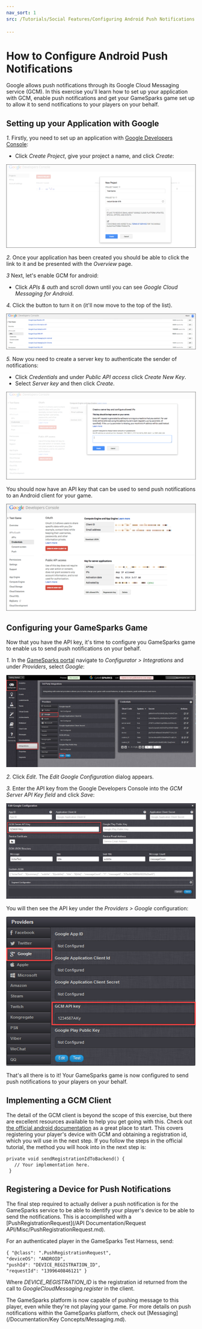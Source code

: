 ```yaml
---
nav_sort: 1
src: /Tutorials/Social Features/Configuring Android Push Notifications.md

---
```


# How to Configure Android Push Notifications

Google allows push notifications through its Google Cloud Messaging service (GCM). In this exercise you'll learn how to set up your application with GCM, enable push notifications and get your GameSparks game set up to allow it to send notifications to your players on your behalf.

## Setting up your Application with Google

*1.* Firstly, you need to set up an application with [Google Developers Console](https://console.developers.google.com/):
* Click *Create Project*, give your project a name, and click *Create*:

![](img/AndroidPush/1.png)

*2.* Once your application has been created you should be able to click the link to it and be presented with the *Overview* page.

*3* Next, let's enable GCM for android:
* Click *APIs & auth* and scroll down until you can see *Google Cloud Messaging for Android*.

*4.* Click the button to turn it on (it'll now move to the top of the list).

![](img/AndroidPush/2.png)

*5.* Now you need to create a server key to authenticate the sender of notifications:
* Click *Credentials* and under *Public API access* click *Create New Key*.
* Select *Server key* and then click *Create*.

![](img/AndroidPush/3.png)

You should now have an API key that can be used to send push notifications to an Android client for your game.

![](img/AndroidPush/4.png)

## Configuring your GameSparks Game

Now that you have the API key, it's time to configure you GameSparks game to enable us to send push notifications on your behalf.

*1.* In the [GameSparks portal](https://portal.gamesparks.net) navigate to *Configurator > Integrations* and under *Providers*, select *Google*:

![](img/AndroidPush/7.png)

*2.* Click *Edit*. The *Edit Google Configuration* dialog appears.

*3.* Enter the API key from the Google Developers Console into the *GCM Server API Key field* and click *Save*:

![](img/AndroidPush/8.png)

You will then see the API key under the *Providers > Google* configuration:

![](img/AndroidPush/9.png)

That's all there is to it! Your GameSparks game is now configured to send push notifications to your players on your behalf.

## Implementing a GCM Client

The detail of the GCM client is beyond the scope of this exercise, but there are excellent resources available to help you get going with this. Check out [the official android documentation](http://developer.android.com/google/gcm/client.html) as a great place to start. This covers registering your player's device with GCM and obtaining a registration id, which you will use in the next step. If you follow the steps in the official tutorial, the method you will hook into in the next step is:

```
private void sendRegistrationIdToBackend() {
   // Your implementation here.
 }

```

## Registering a Device for Push Notifications

The final step required to actually deliver a push notification is for the GameSparks service to be able to identify your player's device to be able to send the notifications. This is accomplished with a [PushRegistrationRequest](/API Documentation/Request API/Misc/PushRegistrationRequest.md).

For an authenticated player in the GameSparks Test Harness, send:

```
{ "@class": ".PushRegistrationRequest",
"deviceOS": "ANDROID",
"pushId": "DEVICE_REGISTRATION_ID",
"requestId": "1399640846121" }

```

Where *DEVICE_REGISTRATION_ID* is the registration id returned from the call to *GoogleCloudMessaging.register* in the client.

The GameSparks platform is now capable of pushing message to this player, even while they're not playing your game. For more details on push notifications within the GameSparks platform, check out [Messaging](/Documentation/Key Concepts/Messaging.md).
